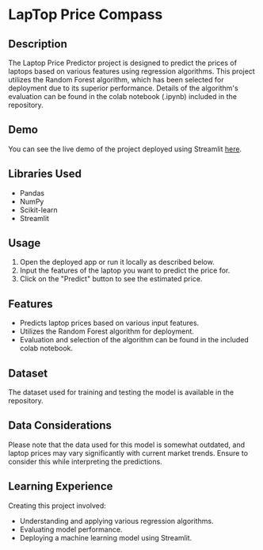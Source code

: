 # LapTop Price Compass

## Description
The Laptop Price Predictor project is designed to predict the prices of laptops based on various features using regression algorithms. This project utilizes the Random Forest algorithm, which has been selected for deployment due to its superior performance. Details of the algorithm's evaluation can be found in the colab notebook (.ipynb) included in the repository.

## Demo
You can see the live demo of the project deployed using Streamlit [here](https://laptoppricepredictor00byatharv-mzjy2pfud9jjbyme4u9wix.streamlit.app/).

## Libraries Used
- Pandas
- NumPy
- Scikit-learn
- Streamlit

## Usage
1. Open the deployed app or run it locally as described below.
2. Input the features of the laptop you want to predict the price for.
3. Click on the "Predict" button to see the estimated price.

## Features
- Predicts laptop prices based on various input features.
- Utilizes the Random Forest algorithm for deployment.
- Evaluation and selection of the algorithm can be found in the included colab notebook.

## Dataset
The dataset used for training and testing the model is available in the repository.

## Data Considerations
Please note that the data used for this model is somewhat outdated, and laptop prices may vary significantly with current market trends. Ensure to consider this while interpreting the predictions.

## Learning Experience
Creating this project involved:
- Understanding and applying various regression algorithms.
- Evaluating model performance.
- Deploying a machine learning model using Streamlit.



